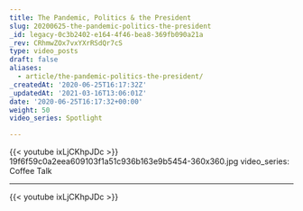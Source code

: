 ```yaml
---
title: The Pandemic, Politics & the President
slug: 20200625-the-pandemic-politics-the-president
_id: legacy-0c3b2402-e164-4f46-bea8-369fb090a21a
_rev: CRhmwZOx7vxYXrRSdQr7cS
type: video_posts
draft: false
aliases:
  - article/the-pandemic-politics-the-president/
_createdAt: '2020-06-25T16:17:32Z'
_updatedAt: '2021-03-16T13:06:01Z'
date: '2020-06-25T16:17:32+00:00'
weight: 50
video_series: Spotlight

---
```

{{< youtube ixLjCKhpJDc >}}    19f6f59c0a2eea609103f1a51c936b163e9b5454-360x360.jpg
video_series: Coffee Talk

---
{{< youtube ixLjCKhpJDc >}}